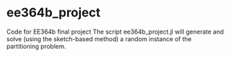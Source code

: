 # ee364b_project
Code for EE364b final project
The script ee364b_project.jl will generate and solve (using the sketch-based method) a random instance of the partitioning problem.
